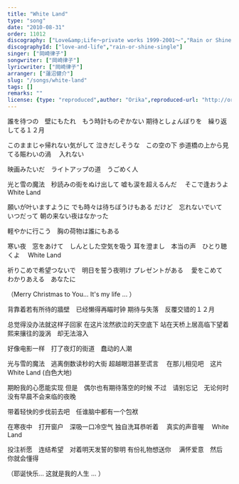 ```yaml
---
title: "White Land"
type: "song"
date: "2010-08-31"
order: 11012
discography: ["Love&amp;Life〜private works 1999-2001〜","Rain or Shine～降っても晴れても〜"]
discographyId: ["love-and-life","rain-or-shine-single"]
singer: ["岡崎律子"]
songwriter: ["岡崎律子"]
lyricwriter: ["岡崎律子"]
arranger: ["蓮沼健介"]
slug: "/songs/white-land"
tags: []
remarks: ""
license: {type: "reproduced",author: "Orika",reproduced-url: "http://orikamushi.myweb.hinet.net/",reproduced-website: "織歌蟲網站"}
---
```


誰を待つの　壁にもたれ　もう時計ものぞかない 
期待としょんぼりを　繰り返してる１２月 

このままじゃ帰れない気がして 
泣きだしそうな　この空の下 
歩道橋の上から見てる賑わいの渦　 入れない 

映画みたいだ　ライトアップの道　うごめく人 

光と雪の魔法　秒読みの街をぬけ出して 
嘘も涙を超えるんだ　 
そこで逢おうよ　White Land 

願いが叶いますように 
でも時々は待ちぼうけもある 
だけど　忘れないでいて　いつだって 
朝の来ない夜はなかった 

軽やかに行こう　胸の荷物は誰にもある 

寒い夜　窓をあけて　しんとした空気を吸う 
耳を澄まし　本当の声　ひとり聴くよ　 
White Land 

祈りこめで希望つないで　明日を誓う夜明け 
プレゼントがある　 
愛をこめて　わかりあえる　あなたに 

（Merry Christmas to You... 
It's my life ... ）

<!-- 翻译 -->

背靠着若有所待的牆壁　已经懒得再瞄时钟 
期待与失落　反覆交错的１２月 

总觉得没办法就这样子回家 
在这片泫然欲泣的天空底下 
站在天桥上居高临下望着　 熙来攘往的漩涡　却无法溶入 

好像电影一样　打了夜灯的街道　蠢动的人潮 

光与雪的魔法　逃离倒数读秒的大街 
超越眼泪甚至谎言　 
在那儿相见吧　这片 White Land (白色大地) 

期盼我的心愿能实现 
但是　偶尔也有期待落空的时候 
不过　请别忘记　无论何时 
没有早晨不会来临的夜晚 

带着轻快的步伐前去吧　任谁脑中都有一个包袱 

在寒夜中　打开窗户　深吸一口冷空气 
独自洗耳恭听着　 真实的声音喔　 
White Land 

投注祈愿　连结希望　对着明天发誓的黎明 
有份礼物想送你　 
满怀爱意　然后　你就会懂得 

（耶诞快乐... 
这就是我的人生 ... ）
